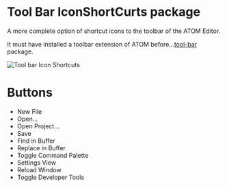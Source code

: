 # Tool Bar IconShortCurts package

A more complete option of shortcut icons to the toolbar of the ATOM Editor.

It must have installed a toolbar extension of ATOM before...[tool-bar](https://atom.io/packages/tool-bar) package.

![Tool bar Icon Shortcuts](http://www.thiagolucio.com.br/images/toolbar-iconshortcuts.jpg)

# Buttons

* New File
* Open...
* Open Project...
* Save
* Find in Buffer
* Replace in Buffer
* Toggle Command Palette
* Settings View
* Reload Window
* Toggle Developer Tools

